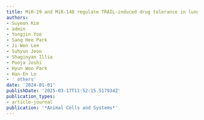 ```yaml
---
title: MiR-29 and MiR-140 regulate TRAIL-induced drug tolerance in lung cancer
authors:
- Suyeon Kim
- admin
- Yongjin Yoo
- Sang Hee Park
- Ji Won Lee
- Suhyun Jeon
- Shaginyan Illia
- Pooja Joshi
- Hyun Woo Park
- Han-En Lo
- ' others'
date: '2024-01-01'
publishDate: '2025-03-17T11:52:15.517934Z'
publication_types:
- article-journal
publication: '*Animal Cells and Systems*'
---
```

